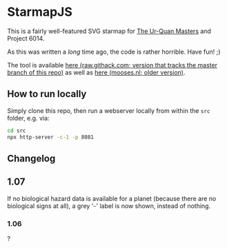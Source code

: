 # StarmapJS

This is a fairly well-featured SVG starmap for [The Ur-Quan Masters](http://sc2.sourceforge.net/) and Project 6014.

As this was written a _long_ time ago, the code is rather horrible. Have fun! ;)

The tool is available [here (raw.githack.com; version that tracks the master branch of this repo)](https://raw.githack.com/jorisvddonk/StarmapJS/master/src/index.html) as well as [here (mooses.nl; older version)](http://mooses.nl/uqm/wip/js-starmap/).

## How to run locally

Simply clone this repo, then run a webserver locally from within the `src` folder, e.g. via:

```bash
cd src
npx http-server -c-1 -p 8081
```

## Changelog

## 1.07

If no biological hazard data is available for a planet (because there are no biological signs at all), a grey '-' label is now shown, instead of nothing.

### 1.06

?